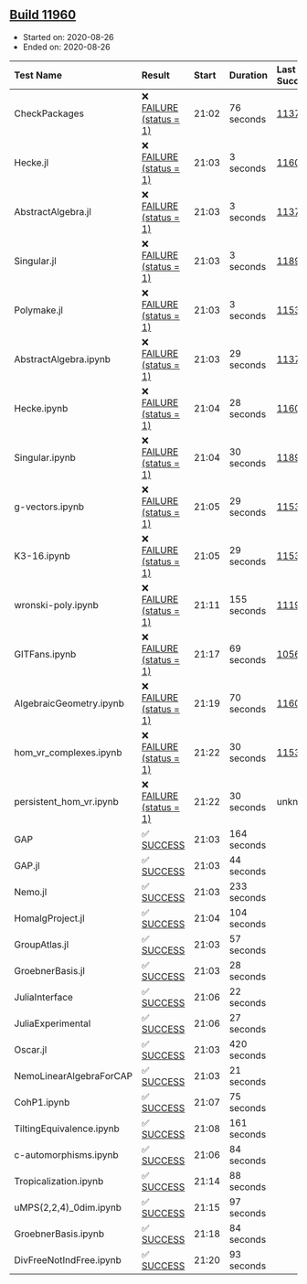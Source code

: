 ## [Build 11960](https://oscarci.mathematik.uni-kl.de/job/oscar/11960/)

* Started on: 2020-08-26
* Ended on: 2020-08-26

| Test Name    | Result | Start | Duration | Last Success | First Failure |
|:-------------|:-------|:------|:---------|:-------------|:--------------|
| CheckPackages | ❌ [FAILURE (status = 1)](https://oscarci.mathematik.uni-kl.de/job/oscar/11960/artifact/logs/build-11960/CheckPackages.log) | 21:02 | 76 seconds | [11376](https://oscarci.mathematik.uni-kl.de/job/oscar/11376/) | [11377](https://oscarci.mathematik.uni-kl.de/job/oscar/11377/) |
| Hecke.jl | ❌ [FAILURE (status = 1)](https://oscarci.mathematik.uni-kl.de/job/oscar/11960/artifact/logs/build-11960/Hecke.jl.log) | 21:03 | 3 seconds | [11602](https://oscarci.mathematik.uni-kl.de/job/oscar/11602/) | [11603](https://oscarci.mathematik.uni-kl.de/job/oscar/11603/) |
| AbstractAlgebra.jl | ❌ [FAILURE (status = 1)](https://oscarci.mathematik.uni-kl.de/job/oscar/11960/artifact/logs/build-11960/AbstractAlgebra.jl.log) | 21:03 | 3 seconds | [11376](https://oscarci.mathematik.uni-kl.de/job/oscar/11376/) | [11377](https://oscarci.mathematik.uni-kl.de/job/oscar/11377/) |
| Singular.jl | ❌ [FAILURE (status = 1)](https://oscarci.mathematik.uni-kl.de/job/oscar/11960/artifact/logs/build-11960/Singular.jl.log) | 21:03 | 3 seconds | [11893](https://oscarci.mathematik.uni-kl.de/job/oscar/11893/) | [11894](https://oscarci.mathematik.uni-kl.de/job/oscar/11894/) |
| Polymake.jl | ❌ [FAILURE (status = 1)](https://oscarci.mathematik.uni-kl.de/job/oscar/11960/artifact/logs/build-11960/Polymake.jl.log) | 21:03 | 3 seconds | [11532](https://oscarci.mathematik.uni-kl.de/job/oscar/11532/) | [11533](https://oscarci.mathematik.uni-kl.de/job/oscar/11533/) |
| AbstractAlgebra.ipynb | ❌ [FAILURE (status = 1)](https://oscarci.mathematik.uni-kl.de/job/oscar/11960/artifact/logs/build-11960/AbstractAlgebra.ipynb.log) | 21:03 | 29 seconds | [11376](https://oscarci.mathematik.uni-kl.de/job/oscar/11376/) | [11377](https://oscarci.mathematik.uni-kl.de/job/oscar/11377/) |
| Hecke.ipynb | ❌ [FAILURE (status = 1)](https://oscarci.mathematik.uni-kl.de/job/oscar/11960/artifact/logs/build-11960/Hecke.ipynb.log) | 21:04 | 28 seconds | [11602](https://oscarci.mathematik.uni-kl.de/job/oscar/11602/) | [11603](https://oscarci.mathematik.uni-kl.de/job/oscar/11603/) |
| Singular.ipynb | ❌ [FAILURE (status = 1)](https://oscarci.mathematik.uni-kl.de/job/oscar/11960/artifact/logs/build-11960/Singular.ipynb.log) | 21:04 | 30 seconds | [11893](https://oscarci.mathematik.uni-kl.de/job/oscar/11893/) | [11894](https://oscarci.mathematik.uni-kl.de/job/oscar/11894/) |
| g-vectors.ipynb | ❌ [FAILURE (status = 1)](https://oscarci.mathematik.uni-kl.de/job/oscar/11960/artifact/logs/build-11960/g-vectors.ipynb.log) | 21:05 | 29 seconds | [11532](https://oscarci.mathematik.uni-kl.de/job/oscar/11532/) | [11533](https://oscarci.mathematik.uni-kl.de/job/oscar/11533/) |
| K3-16.ipynb | ❌ [FAILURE (status = 1)](https://oscarci.mathematik.uni-kl.de/job/oscar/11960/artifact/logs/build-11960/K3-16.ipynb.log) | 21:05 | 29 seconds | [11532](https://oscarci.mathematik.uni-kl.de/job/oscar/11532/) | [11533](https://oscarci.mathematik.uni-kl.de/job/oscar/11533/) |
| wronski-poly.ipynb | ❌ [FAILURE (status = 1)](https://oscarci.mathematik.uni-kl.de/job/oscar/11960/artifact/logs/build-11960/wronski-poly.ipynb.log) | 21:11 | 155 seconds | [11192](https://oscarci.mathematik.uni-kl.de/job/oscar/11192/) | [11193](https://oscarci.mathematik.uni-kl.de/job/oscar/11193/) |
| GITFans.ipynb | ❌ [FAILURE (status = 1)](https://oscarci.mathematik.uni-kl.de/job/oscar/11960/artifact/logs/build-11960/GITFans.ipynb.log) | 21:17 | 69 seconds | [10566](https://oscarci.mathematik.uni-kl.de/job/oscar/10566/) | [10567](https://oscarci.mathematik.uni-kl.de/job/oscar/10567/) |
| AlgebraicGeometry.ipynb | ❌ [FAILURE (status = 1)](https://oscarci.mathematik.uni-kl.de/job/oscar/11960/artifact/logs/build-11960/AlgebraicGeometry.ipynb.log) | 21:19 | 70 seconds | [11602](https://oscarci.mathematik.uni-kl.de/job/oscar/11602/) | [11603](https://oscarci.mathematik.uni-kl.de/job/oscar/11603/) |
| hom_vr_complexes.ipynb | ❌ [FAILURE (status = 1)](https://oscarci.mathematik.uni-kl.de/job/oscar/11960/artifact/logs/build-11960/hom_vr_complexes.ipynb.log) | 21:22 | 30 seconds | [11532](https://oscarci.mathematik.uni-kl.de/job/oscar/11532/) | [11533](https://oscarci.mathematik.uni-kl.de/job/oscar/11533/) |
| persistent_hom_vr.ipynb | ❌ [FAILURE (status = 1)](https://oscarci.mathematik.uni-kl.de/job/oscar/11960/artifact/logs/build-11960/persistent_hom_vr.ipynb.log) | 21:22 | 30 seconds | unknown | unknown |
| GAP | ✅ [SUCCESS](https://oscarci.mathematik.uni-kl.de/job/oscar/11960/artifact/logs/build-11960/GAP.log) | 21:03 | 164 seconds |  |  |
| GAP.jl | ✅ [SUCCESS](https://oscarci.mathematik.uni-kl.de/job/oscar/11960/artifact/logs/build-11960/GAP.jl.log) | 21:03 | 44 seconds |  |  |
| Nemo.jl | ✅ [SUCCESS](https://oscarci.mathematik.uni-kl.de/job/oscar/11960/artifact/logs/build-11960/Nemo.jl.log) | 21:03 | 233 seconds |  |  |
| HomalgProject.jl | ✅ [SUCCESS](https://oscarci.mathematik.uni-kl.de/job/oscar/11960/artifact/logs/build-11960/HomalgProject.jl.log) | 21:04 | 104 seconds |  |  |
| GroupAtlas.jl | ✅ [SUCCESS](https://oscarci.mathematik.uni-kl.de/job/oscar/11960/artifact/logs/build-11960/GroupAtlas.jl.log) | 21:03 | 57 seconds |  |  |
| GroebnerBasis.jl | ✅ [SUCCESS](https://oscarci.mathematik.uni-kl.de/job/oscar/11960/artifact/logs/build-11960/GroebnerBasis.jl.log) | 21:03 | 28 seconds |  |  |
| JuliaInterface | ✅ [SUCCESS](https://oscarci.mathematik.uni-kl.de/job/oscar/11960/artifact/logs/build-11960/JuliaInterface.log) | 21:06 | 22 seconds |  |  |
| JuliaExperimental | ✅ [SUCCESS](https://oscarci.mathematik.uni-kl.de/job/oscar/11960/artifact/logs/build-11960/JuliaExperimental.log) | 21:06 | 27 seconds |  |  |
| Oscar.jl | ✅ [SUCCESS](https://oscarci.mathematik.uni-kl.de/job/oscar/11960/artifact/logs/build-11960/Oscar.jl.log) | 21:03 | 420 seconds |  |  |
| NemoLinearAlgebraForCAP | ✅ [SUCCESS](https://oscarci.mathematik.uni-kl.de/job/oscar/11960/artifact/logs/build-11960/NemoLinearAlgebraForCAP.log) | 21:03 | 21 seconds |  |  |
| CohP1.ipynb | ✅ [SUCCESS](https://oscarci.mathematik.uni-kl.de/job/oscar/11960/artifact/logs/build-11960/CohP1.ipynb.log) | 21:07 | 75 seconds |  |  |
| TiltingEquivalence.ipynb | ✅ [SUCCESS](https://oscarci.mathematik.uni-kl.de/job/oscar/11960/artifact/logs/build-11960/TiltingEquivalence.ipynb.log) | 21:08 | 161 seconds |  |  |
| c-automorphisms.ipynb | ✅ [SUCCESS](https://oscarci.mathematik.uni-kl.de/job/oscar/11960/artifact/logs/build-11960/c-automorphisms.ipynb.log) | 21:06 | 84 seconds |  |  |
| Tropicalization.ipynb | ✅ [SUCCESS](https://oscarci.mathematik.uni-kl.de/job/oscar/11960/artifact/logs/build-11960/Tropicalization.ipynb.log) | 21:14 | 88 seconds |  |  |
| uMPS(2,2,4)_0dim.ipynb | ✅ [SUCCESS](https://oscarci.mathematik.uni-kl.de/job/oscar/11960/artifact/logs/build-11960/uMPS-2-2-4-_0dim.ipynb.log) | 21:15 | 97 seconds |  |  |
| GroebnerBasis.ipynb | ✅ [SUCCESS](https://oscarci.mathematik.uni-kl.de/job/oscar/11960/artifact/logs/build-11960/GroebnerBasis.ipynb.log) | 21:18 | 84 seconds |  |  |
| DivFreeNotIndFree.ipynb | ✅ [SUCCESS](https://oscarci.mathematik.uni-kl.de/job/oscar/11960/artifact/logs/build-11960/DivFreeNotIndFree.ipynb.log) | 21:20 | 93 seconds |  |  |
